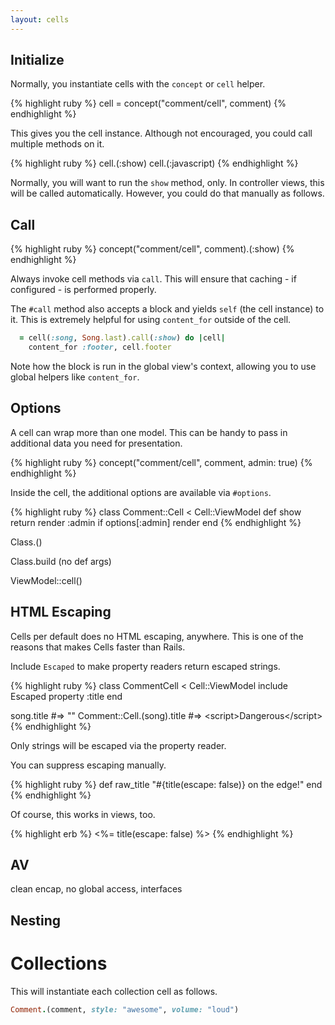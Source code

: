 ```yaml
---
layout: cells
---
```


## Initialize

Normally, you instantiate cells with the `concept` or `cell` helper.

{% highlight ruby %}
cell = concept("comment/cell", comment)
{% endhighlight %}

This gives you the cell instance. Although not encouraged, you could call multiple methods on it.

{% highlight ruby %}
cell.(:show)
cell.(:javascript)
{% endhighlight %}

Normally, you will want to run the `show` method, only. In controller views, this will be called automatically. However, you could do that manually as follows.

## Call

{% highlight ruby %}
concept("comment/cell", comment).(:show)
{% endhighlight %}

Always invoke cell methods via `call`. This will ensure that caching - if configured - is performed properly.


The `#call` method also accepts a block and yields `self` (the cell instance) to it. This is extremely helpful for using `content_for` outside of the cell.

```ruby
  = cell(:song, Song.last).call(:show) do |cell|
    content_for :footer, cell.footer
```

Note how the block is run in the global view's context, allowing you to use global helpers like `content_for`.

## Options

A cell can wrap more than one model. This can be handy to pass in additional data you need for presentation.

{% highlight ruby %}
concept("comment/cell", comment, admin: true)
{% endhighlight %}

Inside the cell, the additional options are available via `#options`.

{% highlight ruby %}
class Comment::Cell < Cell::ViewModel
  def show
    return render :admin if options[:admin]
    render
  end
{% endhighlight %}



Class.()

Class.build (no def args)

ViewModel::cell()






## HTML Escaping

Cells per default does no HTML escaping, anywhere. This is one of the reasons that makes Cells faster than Rails.

Include `Escaped` to make property readers return escaped strings.

{% highlight ruby %}
class CommentCell < Cell::ViewModel
  include Escaped
  property :title
end

song.title                 #=> "<script>Dangerous</script>"
Comment::Cell.(song).title #=> &lt;script&gt;Dangerous&lt;/script&gt;
{% endhighlight %}

Only strings will be escaped via the property reader.

You can suppress escaping manually.

{% highlight ruby %}
def raw_title
  "#{title(escape: false)} on the edge!"
end
{% endhighlight %}

Of course, this works in views, too.

{% highlight erb %}
<%= title(escape: false) %>
{% endhighlight %}






## AV

clean encap, no global access, interfaces


## Nesting


# Collections

This will instantiate each collection cell as follows.

```ruby
Comment.(comment, style: "awesome", volume: "loud")
```
